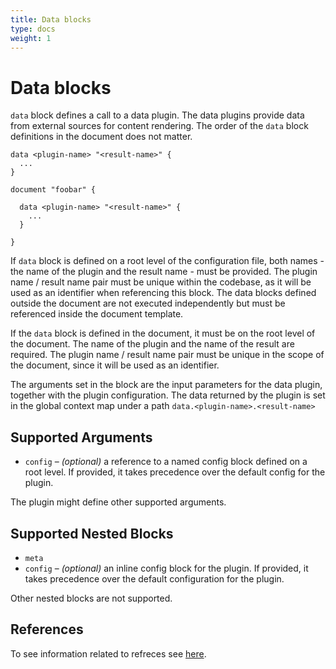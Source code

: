 ```yaml
---
title: Data blocks
type: docs
weight: 1
---
```


# Data blocks

`data` block defines a call to a data plugin. The data plugins provide data from external sources for content rendering. The order of the `data` block definitions in the document does not matter.

```hcl
data <plugin-name> "<result-name>" {
  ...
}

document "foobar" {

  data <plugin-name> "<result-name>" {
    ...
  }

}
```

If `data` block is defined on a root level of the configuration file, both names - the name of the plugin and the result name - must be provided. The plugin name / result name pair must be unique within the codebase, as it will be used as an identifier when referencing this block. The data blocks defined outside the document are not executed independently but must be referenced inside the document template.

If the `data` block is defined in the document, it must be on the root level of the document. The name of the plugin and the name of the result are required. The plugin name / result name pair must be unique in the scope of the document, since it will be used as an identifier.

The arguments set in the block are the input parameters for the data plugin, together with the plugin configuration. The data returned by the plugin is set in the global context map under a path `data.<plugin-name>.<result-name>`


## Supported Arguments

- `config` – _(optional)_ a reference to a named config block defined on a root level. If provided, it takes precedence over the default config for the plugin.

The plugin might define other supported arguments.


## Supported Nested Blocks

- `meta`
- `config` – _(optional)_ an inline config block for the plugin. If provided, it takes precedence over the default configuration for the plugin.

Other nested blocks are not supported.


## References

To see information related to refreces see [here](../refrence.md#data-block-references).
